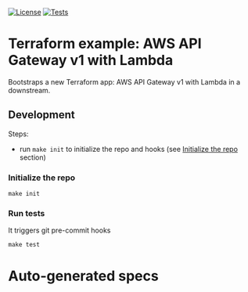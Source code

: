 [![License](https://img.shields.io/github/license/demmonico/tf-aws-api-gateway-v1-lambda-example)](LICENSE)
[![Tests](https://github.com/demmonico/tf-aws-api-gateway-v1-lambda-example/actions/workflows/tests.yml/badge.svg)](https://github.com/demmonico/tf-aws-api-gateway-v1-lambda-example/actions/workflows/tests.yml)

# Terraform example: AWS API Gateway v1 with Lambda

Bootstraps a new Terraform app: AWS API Gateway v1 with Lambda in a downstream.

## Development

Steps:
- run `make init` to initialize the repo and hooks (see [Initialize the repo](#initialize-the-repo) section)

### Initialize the repo

```shell
make init
```


### Run tests

It triggers git pre-commit hooks

```shell
make test
```


# Auto-generated specs

<!-- BEGINNING OF PRE-COMMIT-TERRAFORM DOCS HOOK -->
<!-- END OF PRE-COMMIT-TERRAFORM DOCS HOOK -->
